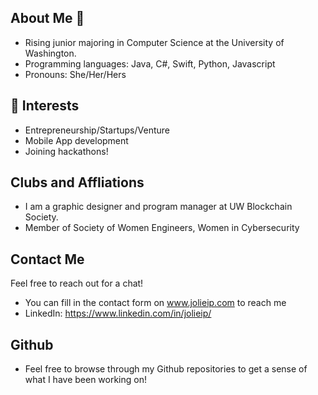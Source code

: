 ## About Me 👋
* Rising junior majoring in Computer Science at the University of Washington.
* Programming languages: Java, C#, Swift, Python, Javascript
* Pronouns: She/Her/Hers

## 🌱 Interests
* Entrepreneurship/Startups/Venture
* Mobile App development
* Joining hackathons!

## Clubs and Affliations
* I am a graphic designer and program manager at UW Blockchain Society. 
* Member of Society of Women Engineers, Women in Cybersecurity 

## Contact Me
Feel free to reach out for a chat!
* You can fill in the contact form on www.jolieip.com to reach me
* LinkedIn: https://www.linkedin.com/in/jolieip/

## Github
* Feel free to browse through my Github repositories to get a sense of what I have been working on!


<!--
**jolieip/jolieip** is a ✨ _special_ ✨ repository because its `README.md` (this file) appears on your GitHub profile.

Here are some ideas to get you started:

- 🔭 I’m currently working on ...
- 🌱 I’m currently learning ...
- 👯 I’m looking to collaborate on ...
- 🤔 I’m looking for help with ...
- 💬 Ask me about ...
- 📫 How to reach me: ...
- 😄 Pronouns: ...
- ⚡ Fun fact: ...
-->
